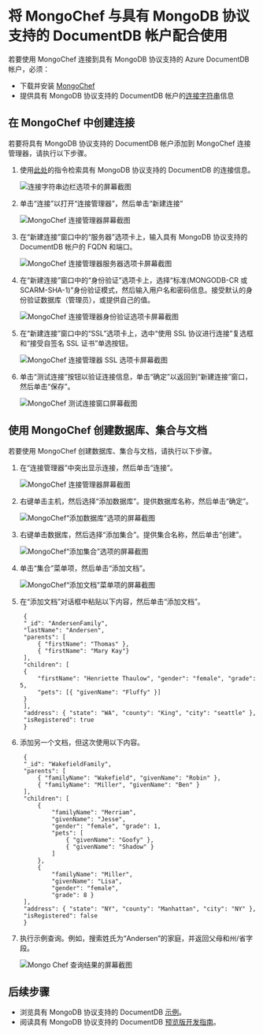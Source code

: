 <properties 
	pageTitle="将 MongoChef 与具有 MongoDB 协议支持的 DocumentDB 帐户配合使用 | Azure" 
	description="了解如何将 MongoChef 与具有 MongoDB 协议支持的 DocumentDB 帐户（目前以预览版提供）配合使用。" 
	keywords="mongochef"
	services="documentdb" 
	authors="stephbaron" 
	manager="jhubbard" 
	editor="" 
	documentationCenter=""/>

<tags 
	ms.service="documentdb" 
	ms.date="06/29/2016" 
	wacn.date="08/18/2016"/>

# 将 MongoChef 与具有 MongoDB 协议支持的 DocumentDB 帐户配合使用

若要使用 MongoChef 连接到具有 MongoDB 协议支持的 Azure DocumentDB 帐户，必须：

- 下载并安装 [MongoChef](http://3t.io/mongochef)
- 提供具有 MongoDB 协议支持的 DocumentDB 帐户的[连接字符串](/documentation/articles/documentdb-connect-mongodb-account/)信息

## 在 MongoChef 中创建连接  

若要将具有 MongoDB 协议支持的 DocumentDB 帐户添加到 MongoChef 连接管理器，请执行以下步骤。

1. 使用[此处](/documentation/articles/documentdb-connect-mongodb-account/)的指令检索具有 MongoDB 协议支持的 DocumentDB 的连接信息。

	![连接字符串边栏选项卡的屏幕截图](./media/documentdb-connect-mongodb-account/ConnectionStringBlade.png)

2. 单击“连接”以打开“连接管理器”，然后单击“新建连接”

	![MongoChef 连接管理器屏幕截图](./media/documentdb-mongodb-mongochef/ConnectionManager.png)
	
3. 在“新建连接”窗口中的“服务器”选项卡上，输入具有 MongoDB 协议支持的 DocumentDB 帐户的 FQDN 和端口。
	
	![MongoChef 连接管理器服务器选项卡屏幕截图](./media/documentdb-mongodb-mongochef/ConnectionManagerServerTab.png)

4. 在“新建连接”窗口中的“身份验证”选项卡上，选择“标准(MONGODB-CR 或 SCARM-SHA-1)”身份验证模式，然后输入用户名和密码信息。接受默认的身份验证数据库（管理员），或提供自己的值。

	![MongoChef 连接管理器身份验证选项卡屏幕截图](./media/documentdb-mongodb-mongochef/ConnectionManagerAuthenticationTab.png)

5. 在“新建连接”窗口中的“SSL”选项卡上，选中“使用 SSL 协议进行连接”复选框和“接受自签名 SSL 证书”单选按钮。

	![MongoChef 连接管理器 SSL 选项卡屏幕截图](./media/documentdb-mongodb-mongochef/ConnectionManagerSSLTab.png)

6. 单击“测试连接”按钮以验证连接信息，单击“确定”以返回到“新建连接”窗口，然后单击“保存”。

	![MongoChef 测试连接窗口屏幕截图](./media/documentdb-mongodb-mongochef/TestConnectionResults.png)

## 使用 MongoChef 创建数据库、集合与文档  

若要使用 MongoChef 创建数据库、集合与文档，请执行以下步骤。

1. 在“连接管理器”中突出显示连接，然后单击“连接”。

	![MongoChef 连接管理器屏幕截图](./media/documentdb-mongodb-mongochef/ConnectToAccount.png)

2. 右键单击主机，然后选择“添加数据库”。提供数据库名称，然后单击“确定”。
	
	![MongoChef“添加数据库”选项的屏幕截图](./media/documentdb-mongodb-mongochef/AddDatabase1.png)

3. 右键单击数据库，然后选择“添加集合”。提供集合名称，然后单击“创建”。

	![MongoChef“添加集合”选项的屏幕截图](./media/documentdb-mongodb-mongochef/AddCollection.png)

4. 单击“集合”菜单项，然后单击“添加文档”。

	![MongoChef“添加文档”菜单项的屏幕截图](./media/documentdb-mongodb-mongochef/AddDocument1.png)

5. 在“添加文档”对话框中粘贴以下内容，然后单击“添加文档”。

		{
    	"_id": "AndersenFamily",
    	"lastName": "Andersen",
    	"parents": [
       		{ "firstName": "Thomas" },
       		{ "firstName": "Mary Kay"}
    	],
    	"children": [
       	{
           	"firstName": "Henriette Thaulow", "gender": "female", "grade": 5,
           	"pets": [{ "givenName": "Fluffy" }]
       	}
    	],
    	"address": { "state": "WA", "county": "King", "city": "seattle" },
    	"isRegistered": true
		}

	
6. 添加另一个文档，但这次使用以下内容。

		{
	    "_id": "WakefieldFamily",
	    "parents": [
    	    { "familyName": "Wakefield", "givenName": "Robin" },
        	{ "familyName": "Miller", "givenName": "Ben" }
    	],
    	"children": [
	        {
            	"familyName": "Merriam", 
             	"givenName": "Jesse", 
            	"gender": "female", "grade": 1,
            	"pets": [
	                { "givenName": "Goofy" },
                	{ "givenName": "Shadow" }
            	]
        	},
        	{ 
	            "familyName": "Miller", 
             	"givenName": "Lisa", 
             	"gender": "female", 
             	"grade": 8 }
    	],
    	"address": { "state": "NY", "county": "Manhattan", "city": "NY" },
    	"isRegistered": false
		}

7. 执行示例查询。例如，搜索姓氏为“Andersen”的家庭，并返回父母和州/省字段。

	![Mongo Chef 查询结果的屏幕截图](./media/documentdb-mongodb-mongochef/QueryDocument1.png)
	

## 后续步骤

- 浏览具有 MongoDB 协议支持的 DocumentDB [示例](/documentation/articles/documentdb-mongodb-samples/)。
- 阅读具有 MongoDB 协议支持的 DocumentDB [预览版开发指南](/documentation/articles/documentdb-mongodb-guidelines/)。

 

<!---HONumber=Mooncake_0801_2016-->